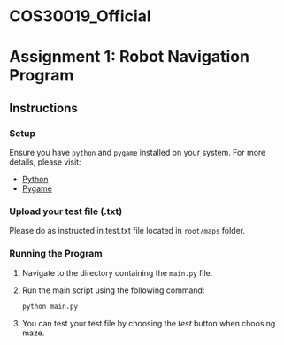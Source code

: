 # COS30019_Official 

# Assignment 1: Robot Navigation Program

## Instructions

### Setup

Ensure you have `python` and `pygame` installed on your system. For more details, please visit:

- [Python](https://www.python.org)
- [Pygame](https://www.pygame.org)

### Upload your test file (.txt)

Please do as instructed in test.txt file located in `root/maps` folder.

### Running the Program

1. Navigate to the directory containing the `main.py` file.
2. Run the main script using the following command:

   ```bash
   python main.py
3. You can test your test file by choosing the _test_ button when choosing maze.
